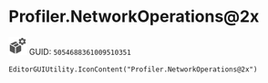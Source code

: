 # Profiler.NetworkOperations@2x
![](/img/Profiler.NetworkOperations@2x.png)
GUID: `5054688361009510351`
```
EditorGUIUtility.IconContent("Profiler.NetworkOperations@2x")
```
